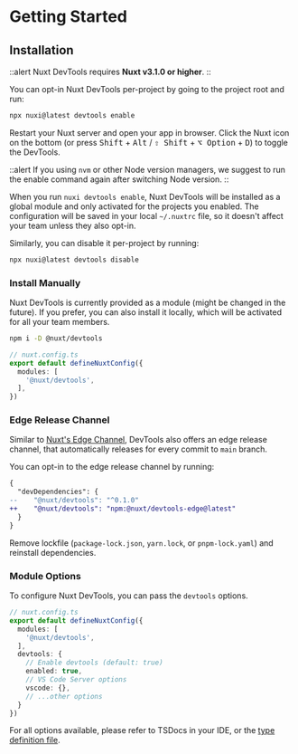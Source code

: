 # Getting Started

## Installation

::alert
Nuxt DevTools requires **Nuxt v3.1.0 or higher**.
::

You can opt-in Nuxt DevTools per-project by going to the project root and run:

```bash
npx nuxi@latest devtools enable
```

Restart your Nuxt server and open your app in browser. Click the Nuxt icon on the bottom (or press <kbd>Shift</kbd> + <kbd>Alt</kbd> / <kbd>⇧ Shift</kbd> + <kbd>⌥ Option</kbd> + <kbd>D</kbd>) to toggle the DevTools.

::alert
If you using `nvm` or other Node version managers, we suggest to run the enable command again after switching Node version.
::

When you run `nuxi devtools enable`, Nuxt DevTools will be installed as a global module and only activated for the projects you enabled. The configuration will be saved in your local `~/.nuxtrc` file, so it doesn't affect your team unless they also opt-in.

Similarly, you can disable it per-project by running:

```bash
npx nuxi@latest devtools disable
```

### Install Manually

Nuxt DevTools is currently provided as a module (might be changed in the future). If you prefer, you can also install it locally, which will be activated for all your team members.

```bash
npm i -D @nuxt/devtools
```

```ts
// nuxt.config.ts
export default defineNuxtConfig({
  modules: [
    '@nuxt/devtools',
  ],
})
```

### Edge Release Channel

Similar to [Nuxt's Edge Channel](https://nuxt.com/docs/guide/going-further/edge-channel#opting-into-the-edge-channel), DevTools also offers an edge release channel, that automatically releases for every commit to `main` branch.

You can opt-in to the edge release channel by running:

```diff
{
  "devDependencies": {
--    "@nuxt/devtools": "^0.1.0"
++    "@nuxt/devtools": "npm:@nuxt/devtools-edge@latest"
  }
}
```

Remove lockfile (`package-lock.json`, `yarn.lock`, or `pnpm-lock.yaml`) and reinstall dependencies.


### Module Options

To configure Nuxt DevTools, you can pass the `devtools` options. 

```ts
// nuxt.config.ts
export default defineNuxtConfig({
  modules: [
    '@nuxt/devtools',
  ],
  devtools: {
    // Enable devtools (default: true)
    enabled: true,
    // VS Code Server options
    vscode: {},
    // ...other options
  }
})
```

For all options available, please refer to TSDocs in your IDE, or the [type definition file](https://github.com/nuxt/devtools/blob/main/packages/devtools/src/types.ts#L14).

